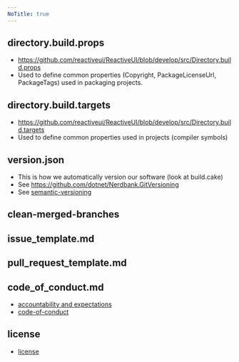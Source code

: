 ```yaml
---
NoTitle: true
---
```

## directory.build.props
* https://github.com/reactiveui/ReactiveUI/blob/develop/src/Directory.build.props
* Used to define common properties (Copyright, PackageLicenseUrl, PackageTags) used in packaging projects.

## directory.build.targets

* https://github.com/reactiveui/ReactiveUI/blob/develop/src/Directory.build.targets
* Used to define common properties used in projects (compiler symbols)

## version.json
* This is how we automatically version our software (look at build.cake)
* See https://github.com/dotnet/Nerdbank.GitVersioning
* See [semantic-versioning](~/contribute/maintainers/creating-a-new-release/semantic-versioning.md)

## clean-merged-branches

## issue_template.md

## pull_request_template.md

## code_of_conduct.md
* [accountability and expectations](~/contribute/maintainers/accountability-and-expectations.md)
* [code-of-conduct](https://github.com/reactiveui/ReactiveUI/blob/main/CODE_OF_CONDUCT.md)

## license

* [license](https://github.com/reactiveui/ReactiveUI/blob/main/LICENSE)
